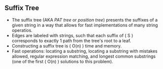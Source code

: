 Suffix Tree
-----------

* The suffix tree (AKA _PAT tree_ or _position tree_) presents the suffixes of a given string in a way that allows for fast implementations of many string operatios.
* Edges are labeled with strings, such that each suffix of \( S \) corresponds to exactly 1 path from the tree's root to a leaf.
* Constructing a suffix tree is \( O(n) \) time and memory.
* Fast operations: locating a substring, locating a substring with mistakes allowed, regular expression matching, and longest common substrings (one of the first \( O(n) \) solutions to this problem).
